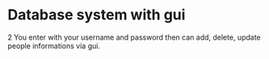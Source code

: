 # Database system with gui
 2
You enter with your username and password then can add, delete, update people informations via gui.
